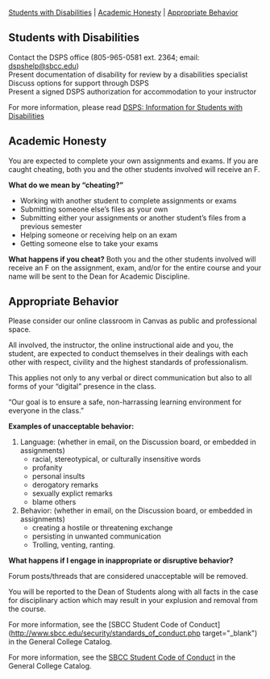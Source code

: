 [Students with Disabilities](#students-with-disabilities) | [Academic Honesty](#academic-honesty) | [Appropriate Behavior](#appropriate-behavior)

## Students with Disabilities
Contact the DSPS office (805-965-0581 ext. 2364; email: [dspshelp@sbcc.edu](mailto:dspshelp@sbcc.edu))  
Present documentation of disability for review by a disabilities specialist  
Discuss options for support through DSPS  
Present a signed DSPS authorization for accommodation to your instructor

For more information, please read [DSPS: Information for Students with Disabilities](https://canvas.sbcc.edu/courses/33499/pages/dsps-information-for-students-with-disabilities "DSPS: Information for Students with Disabilities ")

## Academic Honesty
You are expected to complete your own assignments and exams. If you are caught cheating, both you and the other students involved will receive an F.

**What do we mean by “cheating?”**

-   Working with another student to complete assignments or exams
-   Submitting someone else’s files as your own
-   Submitting either your assignments or another student’s files from a previous semester
-   Helping someone or receiving help on an exam
-   Getting someone else to take your exams

**What happens if you cheat?**
Both you and the other students involved will receive an F on the assignment, exam, and/or for the entire course and your name will be sent to the Dean for Academic Discipline.

## Appropriate Behavior
Please consider our online classroom in Canvas as public and professional space.

All involved, the instructor, the online instructional aide and you, the student, are expected to conduct themselves in their dealings with each other with respect, civility and the highest standards of professionalism.

This applies not only to any verbal or direct communication but also to all forms of your “digital” presence in the class.

“Our goal is to ensure a safe, non-harrassing learning environment for everyone in the class.”

**Examples of unacceptable behavior:**

1. Language: (whether in email, on the Discussion board, or embedded in assignments)
   *  racial, stereotypical, or culturally insensitive words
   * profanity
   * personal insults
   * derogatory remarks
   * sexually explict remarks
   * blame others
2. Behavior: (whether in email, on the Discussion board, or embedded in assignments)
   * creating a hostile or threatening exchange
   * persisting in unwanted communication
   * Trolling, venting, ranting.

**What happens if I engage in inappropriate or disruptive behavior?**

Forum posts/threads that are considered unacceptable will be removed.

You will be reported to the Dean of Students along with all facts in the case for disciplinary action which may result in your explusion and removal from the course.

For more information, see the [SBCC Student Code of Conduct](http://www.sbcc.edu/security/standards_of_conduct.php  target="_blank") in the General College Catalog.

For more information, see the 
<a href="http://www.sbcc.edu/security/standards_of_conduct.php" target="_blank">SBCC Student Code of Conduct</a> in the General College Catalog.



